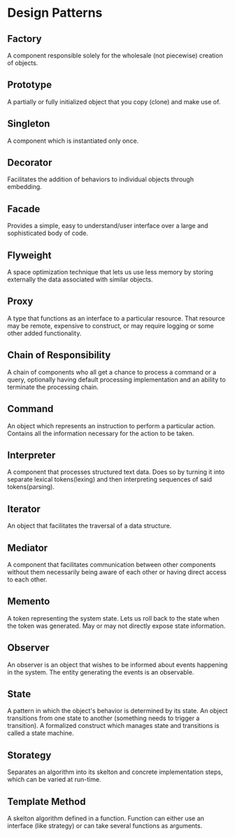 # Design Patterns

## Factory

A component responsible solely for the wholesale (not piecewise) creation of objects.

## Prototype

A partially or fully initialized object that you copy (clone) and make use of.

## Singleton

A component which is instantiated only once.

## Decorator

Facilitates the addition of behaviors to individual objects through embedding.

## Facade

Provides a simple, easy to understand/user interface over a large and sophisticated body of code.

## Flyweight

A space optimization technique that lets us use less memory by storing externally the data associated with similar objects.

## Proxy

A type that functions as an interface to a particular resource. That resource may be remote, expensive to construct, or may require logging or some other added functionality.

## Chain of Responsibility

A chain of components who all get a chance to process a command or a query, optionally having default processing implementation and an ability to terminate the processing chain.

## Command

An object which represents an instruction to perform a particular action. Contains all the information necessary for the action to be taken.

## Interpreter

A component that processes structured text data. Does so by turning it into separate lexical tokens(lexing) and then interpreting sequences of said tokens(parsing).

## Iterator

An object that facilitates the traversal of a data structure.

## Mediator

A component that facilitates communication between other components without them necessarily being aware of each other or having direct access to each other.

## Memento

A token representing the system state. Lets us roll back to the state when the token was generated. May or may not directly expose state information.

## Observer

An observer is an object that wishes to be informed about events happening in the system. The entity generating the events is an observable.

## State

A pattern in which the object's behavior is determined by its state. An object transitions from one state to another (something needs to trigger a transition).
A formalized construct which manages state and transitions is called a state machine.

## Storategy

Separates an algorithm into its skelton and concrete implementation steps, which can be varied at run-time.

## Template Method

A skelton algorithm defined in a function. Function can either use an interface (like strategy) or can take several functions as arguments.
